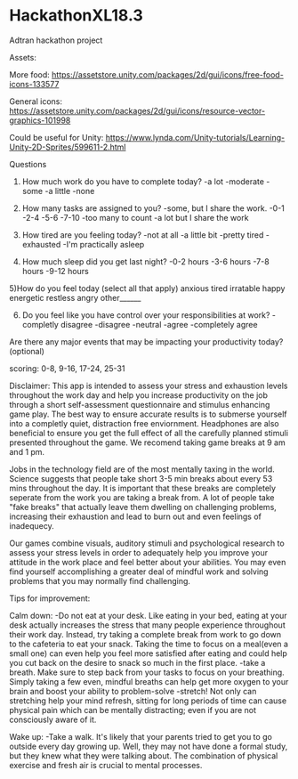 # HackathonXL18.3
Adtran hackathon project

Assets:

More food: https://assetstore.unity.com/packages/2d/gui/icons/free-food-icons-133577 

General icons: https://assetstore.unity.com/packages/2d/gui/icons/resource-vector-graphics-101998 


Could be useful for Unity: 
https://www.lynda.com/Unity-tutorials/Learning-Unity-2D-Sprites/599611-2.html

Questions 
1) How much work do you have to complete today?
-a lot 
-moderate
-some
-a little
-none

2) How many tasks are assigned to you?
-some, but I share the work.
-0-1
-2-4
-5-6
-7-10
-too many to count
-a lot but I share the work 

3) How tired are you feeling today?
-not at all
-a little bit
-pretty tired
-exhausted
-I'm practically asleep

4) How much sleep did you get last night?
-0-2 hours
-3-6 hours
-7-8 hours
-9-12 hours

5)How do you feel today (select all that apply) 
anxious
tired
irratable
happy
energetic
restless
angry
other______

6) Do you feel like you have control over your responsibilities at work?
-completly disagree
-disagree
-neutral
-agree
-completely agree

Are there any major events that may be impacting your productivity today? (optional) 

scoring: 0-8, 9-16, 17-24, 25-31


Disclaimer: This app is intended to assess your stress and exhaustion levels throughout the work day and help you increase productivity on the job through a short self-assessment questionnaire and stimulus enhancing game play. The best way to ensure accurate results is to submerse yourself into a completly quiet, distraction free enviornment. Headphones are also beneficial to ensure you get the full effect of all the carefully planned stimuli presented throughout the game. We recomend taking game breaks at 9 am and 1 pm.

Jobs in the technology field are of the most mentally taxing in the world. Science suggests that people take short 3-5 min breaks about every 53 mins throughout the day. It is important that these breaks are completely seperate from the work you are taking a break from. A lot of people take "fake breaks" that actually leave them dwelling on challenging problems, increasing their exhaustion and lead to burn out and even feelings of inadequecy. 

Our games combine visuals, auditory stimuli and psychological research to assess your stress levels in order to adequately help you improve your attitude in the work place and feel better about your abilities. You may even find yourself accomplishing a greater deal of mindful work and solving problems that you may normally find challenging. 


Tips for improvement:

Calm down:
-Do not eat at your desk. Like eating in your bed, eating at your desk actually increases the stress that many people experience throughout their work day. Instead, try taking a complete break from work to go down to the cafeteria to eat your snack. Taking the time to focus on a meal(even a small one) can even help you feel more satisfied after eating and could help you cut back on the desire to snack so much in the first place.
-take a breath. Make sure to step back from your tasks to focus on your breathing. Simply taking a few even, mindful breaths can help get more oxygen to your brain and boost your ability to problem-solve 
-stretch! Not only can stretching help your mind refresh, sitting for long periods of time can cause physical pain which can be mentally distracting; even if you are not consciously aware of it. 

Wake up:
-Take a walk. It's likely that your parents tried to get you to go outside every day growing up. Well, they may not have done a formal study, but they knew what they were talking about. The combination of physical exercise and fresh air is crucial to mental processes.  
